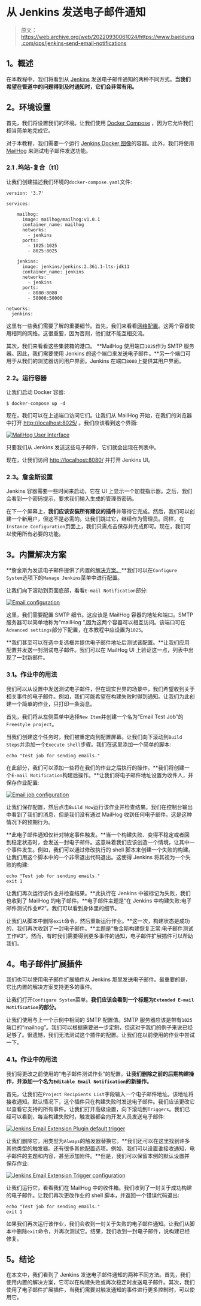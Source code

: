 # 从 Jenkins 发送电子邮件通知

> 原文：<https://web.archive.org/web/20220930061024/https://www.baeldung.com/ops/jenkins-send-email-notifications>

## 1。概述

在本教程中，我们将看到从 [Jenkins](https://web.archive.org/web/20221208143849/https://www.jenkins.io/doc/) 发送电子邮件通知的两种不同方式。**当我们希望在管道中的问题得到及时通知时，它们会非常有用。**

## 2。环境设置

首先，我们将设置我们的环境。让我们使用 [Docker Compose](/web/20221208143849/https://www.baeldung.com/ops/docker-compose) ，因为它允许我们相当简单地完成它。

对于本教程，我们需要一个运行 [Jenkins Docker 图像](https://web.archive.org/web/20221208143849/https://hub.docker.com/r/jenkins/jenkins)的容器。此外，我们将使用 [MailHog](https://web.archive.org/web/20221208143849/https://hub.docker.com/r/mailhog/mailhog) 来测试电子邮件发送功能。

### 2.1 .坞站-复合〔t1〕

让我们创建描述我们环境的`docker-compose.yaml`文件:

```
version: '3.7'

services:

    mailhog:
      image: mailhog/mailhog:v1.0.1
      container_name: mailhog
      networks:
        - jenkins
      ports:
        - 1025:1025
        - 8025:8025

    jenkins:
      image: jenkins/jenkins:2.361.1-lts-jdk11
      container_name: jenkins
      networks:
        - jenkins
      ports:
        - 8080:8080
        - 50000:50000

networks:
  jenkins:
```

这里有一些我们需要了解的重要细节。首先，我们来看看[网络配置](/web/20221208143849/https://www.baeldung.com/ops/docker-compose#3-configuring-the-networking)。这两个容器使用相同的网络。这很重要，因为否则，他们就不能互相交流。

其次，我们来看看这些集装箱的港口。 **MailHog 使用端口`1025`作为 SMTP 服务器。因此，我们需要使用 Jenkins 的这个端口来发送电子邮件。**另一个端口可用于从我们的浏览器访问用户界面。Jenkins 在端口`8080`上提供其用户界面。

### 2.2。运行容器

让我们启动 Docker 容器:

`$ docker-compose up -d`

现在，我们可以在上述端口访问它们。让我们从 MailHog 开始，在我们的浏览器中打开 [http://localhost:8025/](https://web.archive.org/web/20221208143849/http://localhost:8025/) 。我们应该看到这个界面:

[![MailHog User Interface](img/faf02537e899e3fe2fe96b8d39008075.png)](/web/20221208143849/https://www.baeldung.com/wp-content/uploads/2022/10/mailhog_interface_at_start.png)

只要我们从 Jenkins 发送这些电子邮件，它们就会出现在列表中。

现在，让我们访问 [http://localhost:8080/](https://web.archive.org/web/20221208143849/http://localhost:8080/) 并打开 Jenkins UI。

### 2.3。詹金斯设置

Jenkins 容器需要一些时间来启动，它在 UI 上显示一个加载指示器。之后，我们会看到一个密码提示，要求我们输入生成的管理员密码。

在下一个屏幕上，**我们应该安装所有建议的插件**并等待它完成。然后，我们可以创建一个新用户，但这不是必需的。让我们跳过它，继续作为管理员。同样，在`Instance Configuration`页面上，我们只需点击保存并完成即可。现在，我们可以使用所有必要的功能。

## 3。内置解决方案

**詹金斯为发送电子邮件提供了内置的[解决方案。](https://web.archive.org/web/20221208143849/https://plugins.jenkins.io/mailer/)**我们可以在`Configure System`选项下的`Manage Jenkins`菜单中进行配置。

让我们向下滚动到页面底部，看看`E-mail Notification`部分:

[![Email configuration](img/c980c218d3d933c6c938c2cf03713780.png)](/web/20221208143849/https://www.baeldung.com/wp-content/uploads/2022/10/jenkins_configure_email_notification.png)

这里，我们需要配置 SMTP 细节。这应该是 MailHog 容器的地址和端口。SMTP 服务器可以简单地称为“mailHog ”,因为这两个容器可以相互访问。该端口可在`Advanced settings`部分下配置，在本教程中应设置为`1025`。

**我们甚至可以在选中复选框并提供电子邮件地址后测试该配置。**让我们应用配置并发送一封测试电子邮件。我们可以在 MailHog UI 上验证这一点，列表中出现了一封新邮件。

### 3.1。作业中的用法

我们可以从设置中发送测试电子邮件，但在现实世界的场景中，我们希望收到关于相关事件的电子邮件。例如，我们可能希望在构建失败时得到通知。让我们为此创建一个简单的作业，只打印一条消息。

首先，我们将从左侧菜单中选择`New Item`并创建一个名为“Email Test Job”的`Freestyle project`。

当我们创建这个任务时，我们被重定向到配置屏幕。让我们向下滚动到`Build Steps`并添加一个`Execute shell`步骤。我们在这里添加一个简单的脚本:

```
echo "Test job for sending emails."
```

在此部分，我们可以添加一些将在我们的作业之后执行的操作。**我们将创建一个`E-mail Notification`构建后操作。**让我们将电子邮件地址设置为收件人，并保存作业配置:

[![Email job configuration](img/94578dededa9675eb37e2e5d16396a58.png)](/web/20221208143849/https://www.baeldung.com/wp-content/uploads/2022/10/jenkins_email_test_job_configuration.png)

让我们保存配置，然后点击`Build Now`运行该作业并检查结果。我们在控制台输出中看到了我们的消息，但是我们没有通过 MailHog 收到任何电子邮件。这是这种情况下的预期行为。

**此电子邮件通知仅针对特定事件触发。**当一个构建失败、变得不稳定或者回到稳定状态时，会发送一封电子邮件。这意味着我们应该创造一个情境，让其中一个事件发生。例如，我们可以通过修改执行的 shell 脚本来创建一个失败的构建。让我们用这个脚本中的一个非零退出代码退出。这使得 Jenkins 将其视为一个失败的构建:

```
echo "Test job for sending emails."
exit 1
```

让我们再次运行该作业并检查结果。**此执行在 Jenkins 中被标记为失败，我们也收到了 MailHog 的电子邮件。**电子邮件主题是“在 Jenkins 中构建失败:电子邮件测试作业#2”。我们可以看到身体里的细节。

让我们从脚本中删除`exit`命令，然后重新运行作业。**这一次，构建状态是成功的，我们再次收到了一封电子邮件。**主题是“詹金斯构建恢复正常:电子邮件测试工作#3”。然而，有时我们需要得到更多事件的通知，电子邮件扩展插件可以帮助我们。

## 4。电子邮件扩展插件

我们也可以使用电子邮件扩展插件从 Jenkins 那里发送电子邮件。最重要的是，它比内置的解决方案支持更多的事件。

让我们打开`Configure System`菜单。**我们应该会看到一个标题为`Extended E-mail Notification`的部分。**

让我们使用与上一个示例中相同的 SMTP 配置值。SMTP 服务器应该是带有`1025`端口的“mailhog”。我们可以根据需要进一步定制，但这对于我们的例子来说已经足够了。很遗憾，我们无法测试这个插件的配置。让我们在以前使用的作业中尝试一下。

### 4.1。作业中的用法

我们将更改之前使用的“电子邮件测试作业”的配置。**让我们删除之前的后期构建操作，并添加一个名为`Editable Email Notification`的新操作。**

首先，让我们在`Project Recipients List`字段输入一个电子邮件地址。该地址将接收通知。默认情况下，这个插件只在构建失败时发送电子邮件。我们应该更改它以查看它支持的所有事件。让我们打开高级设置，向下滚动到`Triggers`。我们已经可以看到，每当构建失败时，触发器都会向开发人员发送电子邮件:

[![Jenkins Email Extension Plugin default trigger](img/7195d65c425a9d6f511f8efcee8a9232.png)](/web/20221208143849/https://www.baeldung.com/wp-content/uploads/2022/10/jenkins_email_extension_failure_trigger.png)

让我们删除它，用类型为`Always`的触发器替换它。**我们还可以在这里找到许多其他类型的触发器。还有很多其他配置选项。例如，我们可以设置谁接收通知，电子邮件的主题和内容，甚至添加附件。**但是，我们可以保留本例的默认设置并保存作业:

[![Jenkins Email Extension Trigger configuration](img/e7d6e402cf13c5d7021660b228812ab1.png)](/web/20221208143849/https://www.baeldung.com/wp-content/uploads/2022/10/jenkins_email_extension_always_trigger.png)

让我们运行它，看看我们在 MailHog 中的收件箱。我们收到了一封关于成功构建的电子邮件。让我们再次更改作业的 shell 脚本，并返回一个错误代码退出:

```
echo "Test job for sending emails."
exit 1
```

如果我们再次运行该作业，我们会收到一封关于失败的电子邮件通知。让我们从脚本中删除`exit`命令，并再次测试它。结果，我们收到一封电子邮件，说构建已经修复。

## 5。结论

在本文中，我们看到了 Jenkins 发送电子邮件通知的两种不同方法。首先，我们使用内置的解决方案，它可以在构建失败或再次稳定时发送电子邮件。其次，我们使用了电子邮件扩展插件，当我们需要对触发通知的事件进行更多控制时，可以使用它。